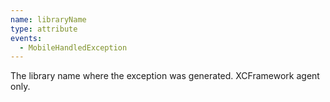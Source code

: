 ```yaml
---
name: libraryName
type: attribute
events:
  - MobileHandledException
---
```


The library name where the exception was generated. XCFramework agent only.